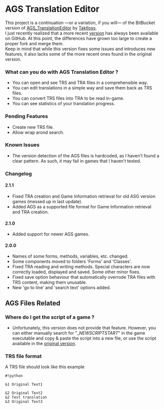 # AGS Translation Editor #
This project is a continuation —or a variation, if you will— of the BitBucket version of [AGS_TranslationEditor](https://bitbucket.org/Taktloss/ags_translationeditor/src/master/) by [Taktloss](https://github.com/Taktloss).  
I just recently realized that a more recent [version](https://github.com/Taktloss/AGS_TranslationEditor) has always been available on GitHub. At this point, the differences have grown too large to create a proper fork and merge them.  
Keep in mind that while this version fixes some issues and introduces new features, it also lacks some of the more recent ones found in the original version.

### What can you do with AGS Translation Editor ? ###
* You can open and see TRS and TRA files in a comprehensible way.
* You can edit translations in a simple way and save them back as TRS files.
* You can convert TRS files into TRA to be read in-game.
* You can see statistics of your translation progress. 

### Pending Features ###
* Create new TRS file.
* Allow wrap arond search.

### Known Issues ###
* The version detection of the AGS files is hardcoded, as I haven't found a clear pattern. As such, it may fail in games that I haven't tested.

### Changelog ###
#### 2.1.1 ####
* Fixed TRA creation and Game Information retrieval for old ASG version games (messed up in last update).
* Added AGS as a supported file format for Game Information retrieval and TRA creation.

#### 2.1.0 ####
* Added support for newer AGS games.

#### 2.0.0 ####
* Names of some forms, methods, variables, etc. changed.
* Some components moved to folders 'Forms' and 'Classes'.
* Fixed TRA reading and writing methods. Special characters are now correctly loaded, displayed and saved. Some other minor fixes.
* Fixed save option behaviour that automatically overrode TRA files with TRS content, making them unusable.
* New 'go to line' and 'search text' options added.

## AGS Files Related ##

### Where do I get the script of a game ? ###
* Unfortunately, this version does not provide that feature. However, you can either manually search for "__NEWSCRIPTSTART_" in the game executable and copy & paste the script into a new file, or use the script available in the [original version](https://github.com/Taktloss/AGS_TranslationEditor).

### TRS file format ###
A TRS file should look like this example

```
#!python

&1 Original Text1

&2 Original Text2
&2 Test translation
&3 Original Text3


```
